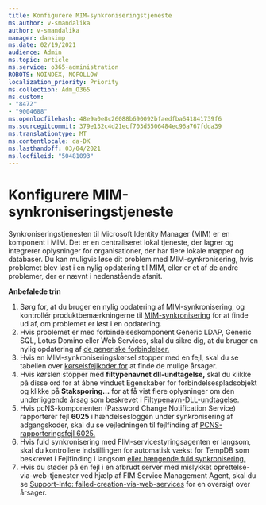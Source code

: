```yaml
---
title: Konfigurere MIM-synkroniseringstjeneste
ms.author: v-smandalika
author: v-smandalika
manager: dansimp
ms.date: 02/19/2021
audience: Admin
ms.topic: article
ms.service: o365-administration
ROBOTS: NOINDEX, NOFOLLOW
localization_priority: Priority
ms.collection: Adm_O365
ms.custom:
- "8472"
- "9004688"
ms.openlocfilehash: 48e9a0e8c26088b690092bfaedfba641841739f6
ms.sourcegitcommit: 379e132c4d21ecf703d5506484ec96a767fdda39
ms.translationtype: MT
ms.contentlocale: da-DK
ms.lasthandoff: 03/04/2021
ms.locfileid: "50481093"
---
```

# <a name="configure-mim-sync-service"></a>Konfigurere MIM-synkroniseringstjeneste

Synkroniseringstjenesten til Microsoft Identity Manager (MIM) er en komponent i MIM. Det er en centraliseret lokal tjeneste, der lagrer og integrerer oplysninger for organisationer, der har flere lokale mapper og databaser. Du kan muligvis løse dit problem med MIM-synkronisering, hvis problemet blev løst i en nylig opdatering til MIM, eller er et af de andre problemer, der er nævnt i nedenstående afsnit.

**Anbefalede trin**

1. Sørg for, at du bruger en nylig opdatering af MIM-synkronisering, og kontrollér produktbemærkningerne til [MIM-synkronisering](https://docs.microsoft.com/microsoft-identity-manager/reference/version-history) for at finde ud af, om problemet er løst i en opdatering.
2. Hvis problemet er med forbindelseskomponent Generic LDAP, Generic SQL, Lotus Domino eller Web Services, skal du sikre dig, at du bruger en nylig opdatering af [de generiske forbindelser.](https://docs.microsoft.com/microsoft-identity-manager/reference/microsoft-identity-manager-2016-connector-version-history)
3. Hvis en MIM-synkroniseringskørsel stopper med en fejl, skal du se tabellen over [kørselsfejlkoder for](https://docs.microsoft.com/microsoft-identity-manager/reference/maerrorcodes) at finde de mulige årsager.
4. Hvis kørslen stopper med **filtypenavnet dll-undtagelse,** skal  du klikke på disse ord for at åbne vinduet Egenskaber for forbindelsespladsobjekt og klikke på **Staksporing...** for at få vist flere oplysninger om den underliggende årsag som beskrevet i [Filtypenavn-DLL-undtagelse.](https://social.technet.microsoft.com/wiki/contents/articles/7515.fim-troubleshooting-extension-dll-exception.aspx)
5. Hvis pcNS-komponenten (Password Change Notification Service) rapporterer fejl **6025** i hændelsesloggen under synkronisering af adgangskoder, skal du se vejledningen til fejlfinding af [PCNS-rapporteringsfejl 6025.](https://social.technet.microsoft.com/wiki/contents/articles/4159.pcns-troubleshooting-event-id-6025.aspx)
6. Hvis fuld synkronisering med FIM-servicestyringsagenten er langsom, skal du kontrollere indstillingen for automatisk vækst for TempDB som beskrevet i Fejlfinding i langsom [eller hængende fuld synkronisering.](https://social.technet.microsoft.com/wiki/contents/articles/14713.troubleshooting-fim-performance-slow-or-hanging-full-synchronization.aspx) 
7. Hvis du støder på en fejl i en afbrudt server med mislykket oprettelse-via-web-tjenester ved hjælp af FIM Service Management Agent, skal du se [Support-Info: failed-creation-via-web-services](https://docs.microsoft.com/archive/blogs/iamsupport/support-info-fimma-failed-creation-via-web-services) for en oversigt over årsager.


